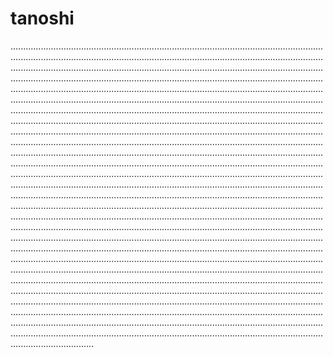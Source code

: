 # tanoshi
.................................................................................................................................................................................................................................................................................................................................................................................................................................................................................................................................................................................................................................................................................................................................................................................................................................................................................................................................................................................................................................................................................................................................................................................................................................................................................................................................................................................................................................................................................................................................................................................................................................................................................................................................................................................................................................................................................................................................................................................................................................................................................................................................................................................................................................................................................................................................................................................................................................................................................................................................................................................................................................................................................................................................................................................................................................................................................................................................................................................................................................................................................................................................................................................................................................................................................................................................................................................................................................................................................................................................................................................................................................................